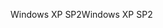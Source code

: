 <span data-ttu-id="10aa3-101">Windows XP SP2</span><span class="sxs-lookup"><span data-stu-id="10aa3-101">Windows XP SP2</span></span>
